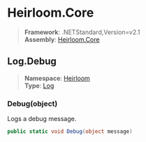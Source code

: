# Heirloom.Core

> **Framework**: .NETStandard,Version=v2.1  
> **Assembly**: [Heirloom.Core][0]  

## Log.Debug

> **Namespace**: [Heirloom][0]  
> **Type**: [Log][1]  

### Debug(object)

Logs a debug message.

```cs
public static void Debug(object message)
```

[0]: ../Heirloom.Core.md
[1]: Heirloom.Log.md
